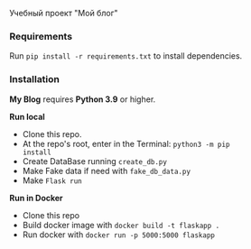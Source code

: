 Учебный проект "Мой блог"

<h3>Requirements</h3>

Run <code>pip install -r requirements.txt</code> to install dependencies.


<h3>Installation</h3>

<b>My Blog</b> requires <b>Python 3.9</b> or higher.

<b>Run local</b>
- Clone this repo.
- At the repo's root, enter in the Terminal: <code>python3 -m pip install</code> 
- Create DataBase running <code>create_db.py</code>
- Make Fake data if need with <code>fake_db_data.py</code>
- Make <code>Flask run</code>


<b>Run in Docker</b>
- Clone this repo
- Build docker image with <code>docker build -t flaskapp . </code>
- Run docker with <code>docker run -p 5000:5000 flaskapp </code>